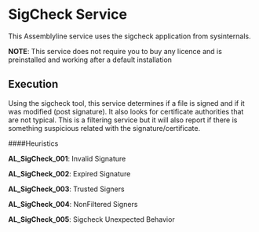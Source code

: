 # SigCheck Service

This Assemblyline service uses the sigcheck application from sysinternals.

**NOTE**: This service does not require you to buy any licence and is preinstalled and working after a default installation

## Execution

Using the sigcheck tool, this service determines if a file is signed and if it was modified (post signature). 
It also looks for certificate authorities that are not typical.  This is a filtering service but it will 
also report if there is something suspicious related with the signature/certificate.

####Heuristics

**AL_SigCheck_001**: Invalid Signature

**AL_SigCheck_002**: Expired Signature

**AL_SigCheck_003**: Trusted Signers

**AL_SigCheck_004**: NonFiltered Signers

**AL_SigCheck_005**: Sigcheck Unexpected Behavior